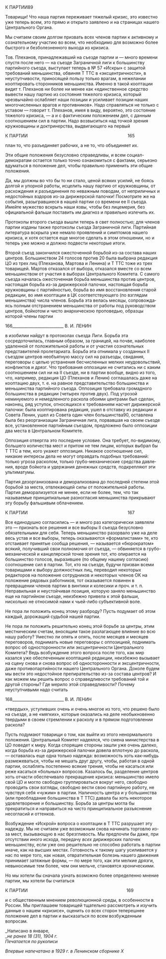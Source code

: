 К ПАРТИИ89

Товарищи! Что наша партия переживает тяжелый кризис, это известно уже теперь всем, это прямо и открыто заявлено и на страницах нашего Центрального Органа.

Мы считаем своим долгом призвать всех членов партии к активному и сознательно­му участию во всем, что необходимо для возможно более быстрого и безболезненного выхода из кризиса.

Тов. Плеханов, принадлежавший на съезде партии и — много времени спустя после него — на съезде Заграничной лиги к большинству партийного съезда, выступает те­перь в № 57 «Искры» с защитой требований меньшинства, обвиняя Τ TTC в «эксцентрич­ности», в неуступчивости, приносящей пользу только врагам, в нежелании кооптиро­вать сторонников меньшинства. Именно в такой кооптации видит т. Плеханов ни более ни менее как «единственное средство вывести нашу партию из состояния тяжелого кризиса, который чрезвычайно ослабляет наши позиции и усиливает позиции наших многочисленных врагов и противников». Надо справляться не только с уставом — го­ворит т. Плеханов, имея в виду, вероятно, это состояние тяжелого кризиса, — а и с фак­тическим положением дел, с данным соотношением сил в партии. Надо возвыситься над точкой зрения кружковщины и доктринерства, выдвигающего на первый

  

К ПАРТИИ                                                                                  165

план то, что разъединяет рабочих, а не то, что объединяет их.

Эти общие положения безусловно справедливы, и всем социал-демократам остается только точно ознакомиться с фактами, серьезно вдуматься в положение дел, чтобы пра­вильно применить эти общие положения.

Да, мы должны во что бы то ни стало, ценой всяких усилий, не боясь долгой и упор­ной работы, исцелить нашу партию от кружковщины, от расхождения и разъединения по неважным поводам, от неприличных и недостойных вздоров из-за дирижерской па­лочки! Посмотрите же на события, разыгравшиеся в нашей партии со времени ее II съезда. Имейте мужество вскрыть наши язвы, чтобы без лицемерия, без официальной фальши поставить им диагноз и правильно излечить их.

Протоколы второго съезда вышли теперь в свет полностью; для членов партии изда­ны также протоколы съезда Заграничной лиги. Партийная литература вскрыла уже не­мало проявлений и симптомов нашего кризиса, и хотя остается еще многое сделать в этом отношении, но и теперь уже можно и должно подвести некоторые итоги.

Второй съезд закончился ожесточенной борьбой из-за состава наших центров. Боль­шинством 24 голосов против 20 была выбрана редакция ЦО из трех лиц (Плеханова, Мартова и Ленина) и Τ TTC тоже из трех товарищей. Мартов отказался от выбора, отка­зался вместе со всем меньшинством от участия в выборах Центрального Комитета. С самого съезда началась ожесточенная борьба меньшинства против центров, настоящая борьба из-за дирижерской палочки, настоящая борьба кружковщины с партийностью, борьба во имя восстановления старой редакции, во имя кооптации в ЦК соответствую­щего (по взглядам меньшинства) числа членов. Борьба эта велась месяцы, сопровожда­ясь полным отстранением меньшинства от работы под руководством центров, бойко­том и чисто анархическою проповедью, образцы которой члены партии

  

166__________________________ В. И. ЛЕНИН

в изобилии найдут в протоколах съезда Лиги. Борьба эта сосредоточилась, главным об­разом, за границей, на почве, наиболее удаленной от положительной работы и от уча­стия сознательных представителей пролетариата. Борьба эта отнимала у созданных II съездом центров необъятную массу сил на разъезды, свидания, переговоры с целью устранения бесчисленных мелких неудовольствий, конфликтов и дрязг. Что требования оппозиции не считались ни с каким соотношением сил ни на II съезде, ни в партии во­обще, видно из того, что, например, редакция ЦО (Плеханов и Ленин) соглашалась да­же на кооптацию двух, т. е. на равное представительство большинства и меньшинства партийного съезда. Оппозиция требовала громадного большинства в редакции (четырех против двух). Под угрозой неминуемого и немедленного раскола обоими центрами был сделан, наконец, ряд уступок, относящихся к требованиям насчет дирижерской палоч­ки: была кооптирована редакция, ушел в отставку из редакции и Совета Ленин, ушел из Совета один член большинства90, оставлена была без реорганизации Заграничная лига, порвавшая на своем съезде все, установленное партийным съездом, предложено было оппозиции два места в Центральном Комитете.

Оппозиция отвергла это последнее условие. Она требует, по-видимому, большего количества мест и притом не тем лицам, которых выбрал бы Τ TTC a тем, кого укажет оп­позиция. Никакое соотношение сил, никакие интересы дела не могут оправдать подоб­ных требований: только угроза расколом, только грубо-механические средства давле­ния, вроде бойкота и удержания денежных средств, подкрепляют эти ультиматумы.

Партия дезорганизована и деморализована до последней степени этой борьбой за места, отвлекающей силы от положительной работы. Партия деморализуется не менее, если не более, тем, что так называемые принципиальные разногласия меньшинства прикрывают эту борьбу фальшивым облачением.

  

К ПАРТИИ                                                                                  167

Все единодушно согласились — и много раз категорически заявляли это — признать все решения и все выборы II съезда безусловно обязательными для себя. Теперь мень­шинство разорвало уже на деле весь устав и все выборы, теперь оказываются «форма­листами» те, кто отстаивает принятые сообща решения, — называется «бюрократом» всякий, получивший свои полномочия от съезда, — обвиняется в грубо-механической и канцелярской точке зрения тот, кто опирается на большинство голосов, выразившее (по общему нашему согласию) соотношение сил в партии. Тот, кто на съезде, будучи при­зван всеми товарищами к выбору должностных лиц, переводил некоторых редакторов на положение сотрудников и некоторых членов OK на положение рядовых работников, тот оказывается повинен в превращении членов партии в винтики и колесики и проч. и т. п. Неправильная и неустойчивая позиция, которую заняло меньшинство еще на пар­тийном съезде, неизбежно привела к этой фальши, нисколько не относимой нами к чьей-либо субъективной воле.

Не пора ли положить конец этому разброду? Пусть подумает об этом каждый, доро­жащий судьбой нашей партии.

Не пора ли положить решительно конец этой борьбе за центры, этим местническим счетам, вносящим такое разлагающее влияние во всю нашу работу? Уместно ли опять и опять, после месяцев и месяцев переговоров, поднимать новые переговоры с оппозици­ей, поднимать вопрос об односторонности или эксцентричности Центрального Комите­та? Ведь возбуждение этого вопроса после того, как мир казался уже обеспеченным ко­оптацией редакции, неизбежно вызывает на сцену снова и снова вопрос об односторон­ности и эксцентричности, даже противопартийности нашего Центрального Органа. До­коле будем мы вести это недостойное препирательство из-за состава центров? И как можем мы решить вопрос о справедливости требований той и другой стороны? Где ме­рило этой справедливости? Почему неуступчивыми надо считать

  

168__________________________ В. И. ЛЕНИН

«твердых», уступивших очень и очень многое из того, что решено было на съезде, а не «мягких», которые оказались на деле необыкновенно твердыми в своем стремлении к расколу и в прямом подготовлении раскола?

Пусть подумают товарищи о том, как выйти из этого ненормального положения. Центральный Комитет надеялся, что смена министерства в ЦО поведет к миру. Когда спорящие стороны зашли уже очень далеко, когда борьба из-за дирижерской палочки довела вплотную до раскола, — оставалась еще одна только надежда: возможность хоть как-нибудь размежеваться, чтобы не мешать друг другу, чтобы, работая в одной партии, ослаблять постепенно всякие трения, чтобы не касаться или реже касаться «больных» вопросов. Казалось бы, разделение центров хоть отчасти обеспечивало пре­кращение кризиса: меньшинство имело свой ЦО и могло свободно группироваться во­круг него, свободно проводить свои взгляды, свободно вести свою партийную работу, не чувствуя себя «чужим» в партии. Наличность центра и у большинства (или преобла­дание большинства в Τ TTC) давала бы хоть некоторое удовлетворение и большинству. Борьба за центры могла бы прекратиться и направиться на чисто принципиальное разъ­яснение несогласий и оттенков.

Возбуждение «Искрой» вопроса о кооптации в Τ TTC разрушает эту надежду. Мы не считаем уже возможным снова начинать торговлю из-за мест, вызывающую в нас брезгливость. Мы предпочли бы даже, при отсутствии иного исхода, передачу _всех_ ди­рижерских палочек меньшинству, если уже оно решительно не способно работать в партии иначе, как на высших местах. Готовность к такому шагу усиливается у нас по мере того, как новая, отвратительная болезнь нашего движения принимает затяжные формы, — по мере того, как эти мелкие дрязги, невыносимые тем более, чем они мель­че, становятся хроническими.

Но мы хотели бы сначала узнать возможно более определенно мнение партии, мы хотели бы считаться

  

К ПАРТИИ                                                                                 169

и с общественным мнением революционной среды, в особенности в России. Мы при­глашаем товарищей тщательно рассмотреть и изучить данные о нашем «кризисе», оце­нить со всех сторон теперешнее положение дел в партии и высказаться по всем возбу­жденным вопросам.

_Написано в январе,  
__не ранее 18 (31), 1904 г.                                                                   Печатается по рукописи_

_Впервые напечатано в 1929 г. в Ленинском сборнике_ _X_